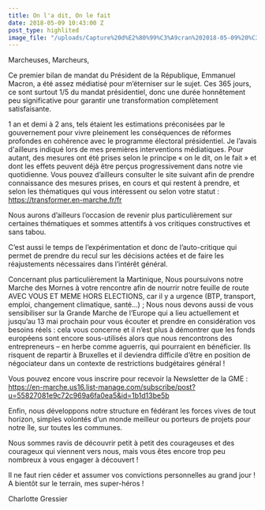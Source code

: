```yaml
---
title: On l'a dit, On le fait
date: 2018-05-09 10:43:00 Z
post_type: highlited
image_file: "/uploads/Capture%20d%E2%80%99%C3%A9cran%202018-05-09%20%C3%A0%2006.46.39.png"
---
```


Marcheuses, Marcheurs,


Ce premier bilan de mandat du Président de la République, Emmanuel Macron, a été assez médiatisé pour m’éterniser sur le sujet.
Ces 365 jours, ce sont surtout 1/5 du mandat présidentiel, donc une durée honnêtement peu significative pour garantir une transformation complètement satisfaisante.


1 an et demi à 2 ans, tels étaient les estimations préconisées par le gouvernement pour vivre pleinement les conséquences de réformes profondes en cohérence avec le programme électoral présidentiel. Je l’avais d'ailleurs indiqué lors de mes premières interventions médiatiques.
Pour autant, des mesures ont été prises selon le principe « on le dit, on le fait » et dont les effets peuvent déjà être perçus progressivement dans notre vie quotidienne. Vous pouvez d’ailleurs consulter le site suivant afin de prendre connaissance des mesures prises, en cours et qui restent à prendre, et selon les thématiques qui vous intéressent ou selon votre statut :
https://transformer.en-marche.fr/fr


Nous aurons d’ailleurs l’occasion de revenir plus particulièrement sur certaines thématiques et sommes attentifs à vos critiques constructives et sans tabou.


C’est aussi le temps de l’expérimentation et donc de l’auto-critique qui permet de prendre du recul sur les décisions actées et de faire les réajustements nécessaires dans l’intérêt général.


Concernant plus particulièrement la Martinique,
Nous poursuivons notre Marche des Mornes à votre rencontre afin de nourrir notre feuille de route AVEC VOUS ET MEME HORS ELECTIONS, car il y a urgence (BTP, transport, emploi, changement climatique, santé…) ;
Nous nous devons aussi de vous sensibiliser sur la Grande Marche de l’Europe qui a lieu actuellement et jusqu’au 13 mai prochain pour vous écouter et prendre en considération vos besoins réels : cela vous concerne et il n’est plus à démontrer que les fonds européens sont encore sous-utilisés alors que nous rencontrons des entrepreneurs – en herbe comme aguerris, qui pourraient en bénéficier. Ils risquent de repartir à Bruxelles et il deviendra difficile d’être en position de négociateur dans un contexte de restrictions budgétaires général !


Vous pouvez encore vous inscrire pour recevoir la Newsletter de la GME :
https://en-marche.us16.list-manage.com/subscribe/post?u=55827081e9c72c969a6fa0ea5&id=1b1d13be5b


Enfin, nous développons notre structure en fédérant les forces vives de tout horizon, simples volontés d’un monde meilleur ou porteurs de projets pour notre île, sur toutes les communes.


Nous sommes ravis de découvrir petit à petit des courageuses et des courageux qui viennent vers nous, mais vous êtes encore trop peu nombreux à vous engager à découvert !


Il ne faut rien céder et assumer vos convictions personnelles au grand jour !
A bientôt sur le terrain, mes super-héros !


Charlotte Gressier